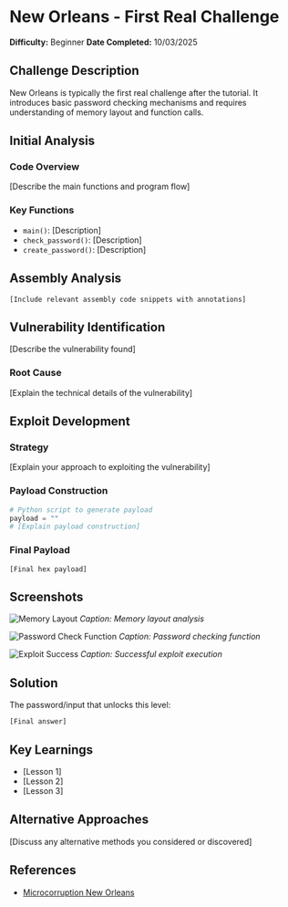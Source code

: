 # New Orleans - First Real Challenge

**Difficulty:** Beginner
**Date Completed:** 10/03/2025

## Challenge Description

New Orleans is typically the first real challenge after the tutorial. It introduces basic password checking mechanisms and requires understanding of memory layout and function calls.

## Initial Analysis

### Code Overview

[Describe the main functions and program flow]

### Key Functions

- `main()`: [Description]
- `check_password()`: [Description]
- `create_password()`: [Description]

## Assembly Analysis

```assembly
[Include relevant assembly code snippets with annotations]
```

## Vulnerability Identification

[Describe the vulnerability found]

### Root Cause

[Explain the technical details of the vulnerability]

## Exploit Development

### Strategy

[Explain your approach to exploiting the vulnerability]

### Payload Construction

```python
# Python script to generate payload
payload = ""
# [Explain payload construction]
```

### Final Payload

```text
[Final hex payload]
```

## Screenshots

![Memory Layout](../images/01-new-orleans-memory.png)
*Caption: Memory layout analysis*

![Password Check Function](../images/01-new-orleans-function.png)
*Caption: Password checking function*

![Exploit Success](../images/01-new-orleans-success.png)
*Caption: Successful exploit execution*

## Solution

The password/input that unlocks this level:

```text
[Final answer]
```

## Key Learnings

- [Lesson 1]
- [Lesson 2]
- [Lesson 3]

## Alternative Approaches

[Discuss any alternative methods you considered or discovered]

## References

- [Microcorruption New Orleans](https://microcorruption.com/debugger/New%20Orleans)